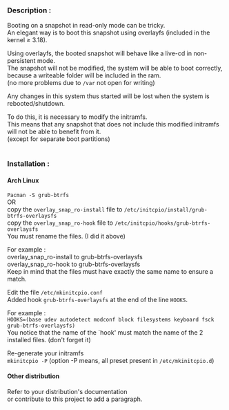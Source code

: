 ### Description :

Booting on a snapshot in read-only mode can be tricky.  
An elegant way is to boot this snapshot using overlayfs (included in the kernel ≥ 3.18).

Using overlayfs, the booted snapshot will behave like a live-cd in non-persistent mode.  
The snapshot will not be modified, the system will be able to boot correctly, because a writeable folder will be included in the ram.  
(no more problems due to `/var` not open for writing)

Any changes in this system thus started will be lost when the system is rebooted/shutdown.

To do this, it is necessary to modify the initramfs.  
This means that any snapshot that does not include this modified initramfs will not be able to benefit from it.  
(except for separate boot partitions)
#
### Installation :
#### Arch Linux
`Pacman -S grub-btrfs`  
OR  
copy the `overlay_snap_ro-install` file to `/etc/initcpio/install/grub-btrfs-overlaysfs`  
copy the `overlay_snap_ro-hook` file to `/etc/initcpio/hooks/grub-btrfs-overlaysfs`  
You must rename the files. (I did it above)

For example :  
overlay_snap_ro-install to grub-btrfs-overlaysfs  
overlay_snap_ro-hook to grub-btrfs-overlaysfs  
Keep in mind that the files must have exactly the same name to ensure a match.

Edit the file `/etc/mkinitcpio.conf`  
Added hook `grub-btrfs-overlaysfs` at the end of the line `HOOKS`.

For example :  
`HOOKS=(base udev autodetect modconf block filesystems keyboard fsck grub-btrfs-overlaysfs)`  
You notice that the name of the `hook' must match the name of the 2 installed files. (don't forget it)

Re-generate your initramfs  
`mkinitcpio -P` (option -P means, all preset present in `/etc/mkinitcpio.d`)

#### Other distribution
Refer to your distribution's documentation  
or contribute to this project to add a paragraph.
#
